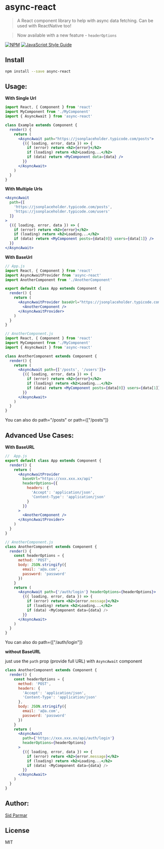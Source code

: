 # async-react

> A React component library to help with async data fetching. Can be used with ReactNative too!

> Now available with a new feature - `headerOptions`

[![NPM](https://img.shields.io/npm/v/async-react.svg)](https://www.npmjs.com/package/async-react) [![JavaScript Style Guide](https://img.shields.io/badge/code_style-standard-brightgreen.svg)](https://standardjs.com)

## Install

```bash
npm install --save async-react
```

## Usage:

**With Single Url**

```jsx
import React, { Component } from 'react'
import MyComponent from './MyComponent'
import { AsyncAwait } from 'async-react'

class Example extends Component {
  render() {
    return (
      <AsyncAwait path="https://jsonplaceholder.typicode.com/posts">
        {({ loading, error, data }) => {
          if (error) return <h2>{error}</h2>
          if (loading) return <h2>Loading...</h2>
          if (data) return <MyComponent data={data} />
        }}
      </AsyncAwait>
    )
  }
}
```

**With Multiple Urls**

```jsx
<AsyncAwait
  path={[
    'https://jsonplaceholder.typicode.com/posts',
    'https://jsonplaceholder.typicode.com/users'
  ]}
>
  {({ loading, error, data }) => {
    if (error) return <h2>{error}</h2>
    if (loading) return <h2>Loading...</h2>
    if (data) return <MyComponent posts={data[0]} users={data[1]} />
  }}
</AsyncAwait>
```

**With BaseUrl**

```jsx
// App.js
import React, { Component } from 'react'
import AsyncAwaitProvider from 'async-react'
import AnotherComponent from './AnotherComponent'

export default class App extends Component {
  render() {
    return (
      <AsyncAwaitProvider baseUrl="https://jsonplaceholder.typicode.com">
        <AnotherComponent />
      </AsyncAwaitProvider>
    )
  }
}

// AnotherComponent.js
import React, { Component } from 'react'
import MyComponent from './MyComponent'
import { AsyncAwait } from 'async-react'

class AnotherComponent extends Component {
  render() {
    return (
      <AsyncAwait path={['/posts', '/users']}>
        {({ loading, error, data }) => {
          if (error) return <h2>{error}</h2>
          if (loading) return <h2>Loading...</h2>
          if (data) return <MyComponent posts={data[0]} users={data[1]} />
        }}
      </AsyncAwait>
    )
  }
}
```

You can also do path="/posts" or path={["/posts"]}

## Advanced Use Cases:

**With BaseURL**

```jsx
//  App.js
export default class App extends Component {
  render() {
    return (
      <AsyncAwaitProvider
        baseUrl="https://xxx.xxx.xx/api"
        headerOptions={{
          headers: {
            'Accept': 'application/json',
            'Content-Type': 'application/json'
          }
        }}
      >
        <AnotherComponent />
      </AsyncAwaitProvider>
    )
  }
}

// AnotherComponent.js
class AnotherComponent extends Component {
  render() {
    const headerOptions = {
      method: 'POST',
      body: JSON.stringify({
        email: 'a@a.com',
        password: 'password'
      })
    }
    return (
      <AsyncAwait path={'/auth/login'} headerOptions={headerOptions}>
        {({ loading, error, data }) => {
          if (error) return <h2>{error.message}</h2>
          if (loading) return <h2>Loading...</h2>
          if (data) <MyComponent data={data} />
        }}
      </AsyncAwait>
    )
  }
}
```

You can also do path={["/auth/login"]}

**without BaseURL**

just use the `path` prop (provide full URL) with `AsyncAwait` component

```jsx
class AnotherComponent extends Component {
  render() {
    const headerOptions = {
      method: 'POST',
      headers: {
        'Accept': 'application/json',
        'Content-Type': 'application/json'
      },
      body: JSON.stringify({
        email: 'a@a.com',
        password: 'password'
      })
    }
    return (
      <AsyncAwait
        path={'https://xxx.xxx.xx/api/auth/login'}
        headerOptions={headerOptions}
      >
        {({ loading, error, data }) => {
          if (error) return <h2>{error.message}</h2>
          if (loading) return <h2>Loading...</h2>
          if (data) <MyComponent data={data} />
        }}
      </AsyncAwait>
    )
  }
}
```

## Author:
[Sid Parmar](https://www.linkedin.com/in/siddharth-parmar-a901a075/)

## License

MIT
